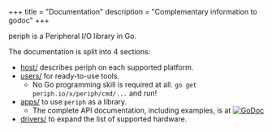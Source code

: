 +++
title = "Documentation"
description = "Complementary information to godoc"
+++

periph is a Peripheral I/O library in Go.

The documentation is split into 4 sections:

- [host/](host/) describes periph on each supported platform.
- [users/](users/) for ready-to-use tools.
  - No Go programming skill is required at all. `go get
    periph.io/x/periph/cmd/...` and run!
- [apps/](apps/) to use `periph` as a library.
  - The complete API documentation, including examples, is at
    [![GoDoc](https://godoc.org/periph.io/x/periph?status.svg)](https://periph.io/x/periph)
- [drivers/](drivers/) to expand the list of supported hardware.
